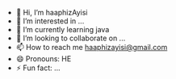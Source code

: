 - 👋 Hi, I’m haaphizAyisi
- 👀 I’m interested in ...
- 🌱 I’m currently learning java
- 💞️ I’m looking to collaborate on ...
- 📫 How to reach me haaphizayisi@gmail.com
- 😄 Pronouns: HE
- ⚡ Fun fact: ...

<!---
haaphizAyisi/haaphizAyisi is a ✨ special ✨ repository because its `README.md` (this file) appears on your GitHub profile.
You can click the Preview link to take a look at your changes.
--->
